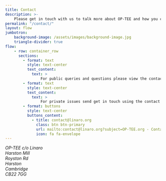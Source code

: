 ```yaml
---
title: Contact
description: >-
    Please get in touch with us to talk more about OP-TEE and how you can get involved.
permalink: "/contact/"
layout: flow
jumbotron:
    background-image: /assets/images/background-image.jpg
    triangle-divider: true
flow:
    - row: container_row
      sections:
        - format: text
          style: text-center
          text_content:
            text: >
                For public queries and questions please view the contact page [here](https://optee.readthedocs.io/en/latest/general/contact.html).
        - format: text
          style: text-center
          text_content:
            text: >
                For private issues send get in touch using the contact button below.
        - format: buttons
          style: text-center
          buttons_content:
            - title: contact@linaro.org
              class: btn btn-primary
              url: mailto:contact@linaro.org?subject=OP-TEE.org - Contact Us
              icon: fa fa-envelope
---
```

<div class="col-xs-12 text-center">
    <address>
        OP-TEE c/o Linaro<br>
        Harston Mill<br>
        Royston Rd<br>
        Harston<br>
        Cambridge<br>
        CB22 7GG<br>
    </address>
</div>
